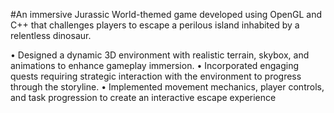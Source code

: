 #An immersive Jurassic World-themed game developed using OpenGL and C++ that challenges players to escape a perilous island inhabited by a relentless dinosaur. 

•	Designed a dynamic 3D environment with realistic terrain, skybox, and animations to enhance gameplay immersion.
•	Incorporated engaging quests requiring strategic interaction with the environment to progress through the storyline.
•	Implemented movement mechanics, player controls, and task progression to create an interactive escape experience

